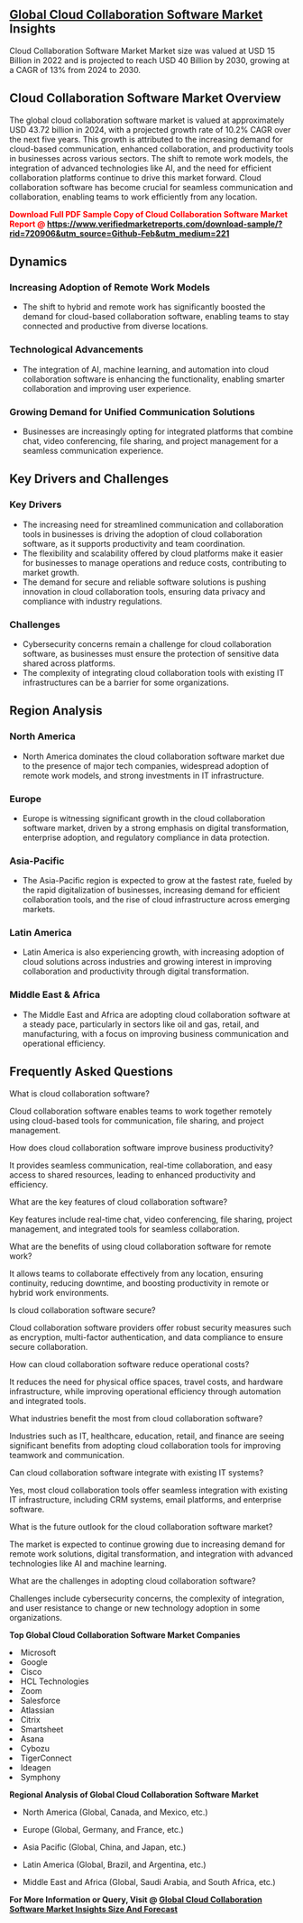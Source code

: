 <h2><a href="https://www.verifiedmarketreports.com/download-sample/?rid=720906&amp;utm_source=Github&amp;utm_medium=221" target="_blank">Global Cloud Collaboration Software Market</a> Insights</h2><p>Cloud Collaboration Software Market Market size was valued at USD 15 Billion in 2022 and is projected to reach USD 40 Billion by 2030, growing at a CAGR of 13% from 2024 to 2030.</p><p><h2>Cloud Collaboration Software Market Overview</h2> <p>The global cloud collaboration software market is valued at approximately USD 43.72 billion in 2024, with a projected growth rate of 10.2% CAGR over the next five years. This growth is attributed to the increasing demand for cloud-based communication, enhanced collaboration, and productivity tools in businesses across various sectors. The shift to remote work models, the integration of advanced technologies like AI, and the need for efficient collaboration platforms continue to drive this market forward. Cloud collaboration software has become crucial for seamless communication and collaboration, enabling teams to work efficiently from any location.</p> <p><strong><p><span class=""><span style="color: #ff0000;"><strong>Download Full PDF Sample Copy of Cloud Collaboration Software Market Report</strong> @ </span><a href="https://www.verifiedmarketreports.com/download-sample/?rid=720906&amp;utm_source=Github-Feb&amp;utm_medium=221" target="_blank">https://www.verifiedmarketreports.com/download-sample/?rid=720906&amp;utm_source=Github-Feb&amp;utm_medium=221</a></span></p></strong></p> <h2>Dynamics</h2> <h3>Increasing Adoption of Remote Work Models</h3> <ul> <li>The shift to hybrid and remote work has significantly boosted the demand for cloud-based collaboration software, enabling teams to stay connected and productive from diverse locations.</li> </ul> <h3>Technological Advancements</h3> <ul> <li>The integration of AI, machine learning, and automation into cloud collaboration software is enhancing the functionality, enabling smarter collaboration and improving user experience.</li> </ul> <h3>Growing Demand for Unified Communication Solutions</h3> <ul> <li>Businesses are increasingly opting for integrated platforms that combine chat, video conferencing, file sharing, and project management for a seamless communication experience.</li> </ul> <h2>Key Drivers and Challenges</h2> <h3>Key Drivers</h3> <ul> <li>The increasing need for streamlined communication and collaboration tools in businesses is driving the adoption of cloud collaboration software, as it supports productivity and team coordination.</li> <li>The flexibility and scalability offered by cloud platforms make it easier for businesses to manage operations and reduce costs, contributing to market growth.</li> <li>The demand for secure and reliable software solutions is pushing innovation in cloud collaboration tools, ensuring data privacy and compliance with industry regulations.</li> </ul> <h3>Challenges</h3> <ul> <li>Cybersecurity concerns remain a challenge for cloud collaboration software, as businesses must ensure the protection of sensitive data shared across platforms.</li> <li>The complexity of integrating cloud collaboration tools with existing IT infrastructures can be a barrier for some organizations.</li> </ul> <h2>Region Analysis</h2> <h3>North America</h3> <ul> <li>North America dominates the cloud collaboration software market due to the presence of major tech companies, widespread adoption of remote work models, and strong investments in IT infrastructure.</li> </ul> <h3>Europe</h3> <ul> <li>Europe is witnessing significant growth in the cloud collaboration software market, driven by a strong emphasis on digital transformation, enterprise adoption, and regulatory compliance in data protection.</li> </ul> <h3>Asia-Pacific</h3> <ul> <li>The Asia-Pacific region is expected to grow at the fastest rate, fueled by the rapid digitalization of businesses, increasing demand for efficient collaboration tools, and the rise of cloud infrastructure across emerging markets.</li> </ul> <h3>Latin America</h3> <ul> <li>Latin America is also experiencing growth, with increasing adoption of cloud solutions across industries and growing interest in improving collaboration and productivity through digital transformation.</li> </ul> <h3>Middle East & Africa</h3> <ul> <li>The Middle East and Africa are adopting cloud collaboration software at a steady pace, particularly in sectors like oil and gas, retail, and manufacturing, with a focus on improving business communication and operational efficiency.</li> </ul> <h2>Frequently Asked Questions</h2> <p>What is cloud collaboration software?</p> <p>Cloud collaboration software enables teams to work together remotely using cloud-based tools for communication, file sharing, and project management.</p> <p>How does cloud collaboration software improve business productivity?</p> <p>It provides seamless communication, real-time collaboration, and easy access to shared resources, leading to enhanced productivity and efficiency.</p> <p>What are the key features of cloud collaboration software?</p> <p>Key features include real-time chat, video conferencing, file sharing, project management, and integrated tools for seamless collaboration.</p> <p>What are the benefits of using cloud collaboration software for remote work?</p> <p>It allows teams to collaborate effectively from any location, ensuring continuity, reducing downtime, and boosting productivity in remote or hybrid work environments.</p> <p>Is cloud collaboration software secure?</p> <p>Cloud collaboration software providers offer robust security measures such as encryption, multi-factor authentication, and data compliance to ensure secure collaboration.</p> <p>How can cloud collaboration software reduce operational costs?</p> <p>It reduces the need for physical office spaces, travel costs, and hardware infrastructure, while improving operational efficiency through automation and integrated tools.</p> <p>What industries benefit the most from cloud collaboration software?</p> <p>Industries such as IT, healthcare, education, retail, and finance are seeing significant benefits from adopting cloud collaboration tools for improving teamwork and communication.</p> <p>Can cloud collaboration software integrate with existing IT systems?</p> <p>Yes, most cloud collaboration tools offer seamless integration with existing IT infrastructure, including CRM systems, email platforms, and enterprise software.</p> <p>What is the future outlook for the cloud collaboration software market?</p> <p>The market is expected to continue growing due to increasing demand for remote work solutions, digital transformation, and integration with advanced technologies like AI and machine learning.</p> <p>What are the challenges in adopting cloud collaboration software?</p> <p>Challenges include cybersecurity concerns, the complexity of integration, and user resistance to change or new technology adoption in some organizations.</p> </p><p><strong>Top Global Cloud Collaboration Software Market Companies</strong></p><div data-test-id=""><p><li>Microsoft</li><li> Google</li><li> Cisco</li><li> HCL Technologies</li><li> Zoom</li><li> Salesforce</li><li> Atlassian</li><li> Citrix</li><li> Smartsheet</li><li> Asana</li><li> Cybozu</li><li> TigerConnect</li><li> Ideagen</li><li> Symphony</li></p><div><strong>Regional Analysis of&nbsp;Global Cloud Collaboration Software Market</strong></div><ul><li dir="ltr"><p dir="ltr">North America&nbsp;(Global, Canada, and Mexico, etc.)</p></li><li dir="ltr"><p dir="ltr">Europe (Global, Germany, and France, etc.)</p></li><li dir="ltr"><p dir="ltr">Asia Pacific&nbsp;(Global, China, and Japan, etc.)</p></li><li dir="ltr"><p dir="ltr">Latin America&nbsp;(Global, Brazil, and Argentina, etc.)</p></li><li dir="ltr">Middle East and Africa&nbsp;(Global, Saudi Arabia, and South Africa, etc.)</li></ul><p><strong>For More Information or Query, Visit @&nbsp;</strong><strong><a href="https://www.verifiedmarketreports.com/product/cloud-collaboration-software-market/?utm_source=Github&amp;utm_medium=221" target="_blank">Global Cloud Collaboration Software Market Insights Size And Forecast</a></strong></p></div>
